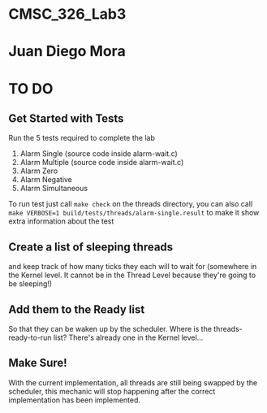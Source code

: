 # CMSC_326_Lab3
# Juan Diego Mora


# TO DO

## Get Started with Tests

Run the 5 tests required to complete the lab
1. Alarm Single (source code inside alarm-wait.c)
2. Alarm Multiple (source code inside alarm-wait.c)
3. Alarm Zero
4. Alarm Negative
5. Alarm Simultaneous

To run test just call `make check` on the threads directory, you can also call `make VERBOSE=1 build/tests/threads/alarm-single.result`
to make it show extra information about the test

## Create a list of sleeping threads
and keep track of how many ticks they each will to wait for (somewhere in the Kernel level. It cannot be in the Thread Level because they're going to be sleeping!)

## Add them to the Ready list 
So that they can be waken up by the scheduler. Where is the threads-ready-to-run list? There's already one in the Kernel level...

## Make Sure!
With the current implementation, all threads are still being swapped by the scheduler, this mechanic will stop happening after the correct implementation has been implemented. 


